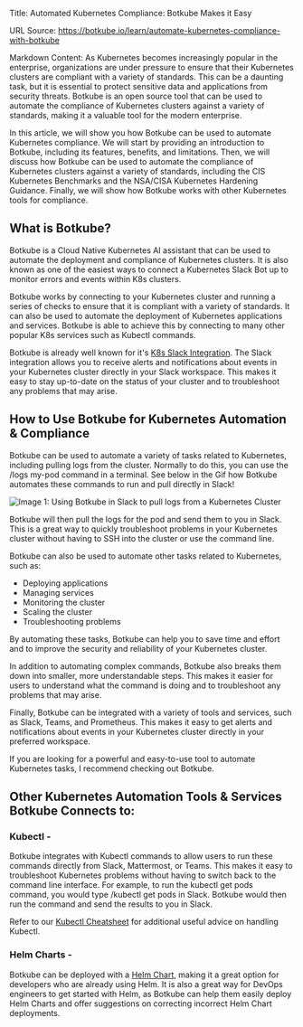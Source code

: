 Title: Automated Kubernetes Compliance: Botkube Makes it Easy

URL Source: https://botkube.io/learn/automate-kubernetes-compliance-with-botkube

Markdown Content:
As Kubernetes becomes increasingly popular in the enterprise, organizations are under pressure to ensure that their Kubernetes clusters are compliant with a variety of standards. This can be a daunting task, but it is essential to protect sensitive data and applications from security threats. Botkube is an open source tool that can be used to automate the compliance of Kubernetes clusters against a variety of standards, making it a valuable tool for the modern enterprise.

In this article, we will show you how Botkube can be used to automate Kubernetes compliance. We will start by providing an introduction to Botkube, including its features, benefits, and limitations. Then, we will discuss how Botkube can be used to automate the compliance of Kubernetes clusters against a variety of standards, including the CIS Kubernetes Benchmarks and the NSA/CISA Kubernetes Hardening Guidance. Finally, we will show how Botkube works with other Kubernetes tools for compliance.

**What is Botkube?**
--------------------

Botkube is a Cloud Native Kubernetes AI assistant that can be used to automate the deployment and compliance of Kubernetes clusters. It is also known as one of the easiest ways to connect a Kubernetes Slack Bot up to monitor errors and events within K8s clusters.

Botkube works by connecting to your Kubernetes cluster and running a series of checks to ensure that it is compliant with a variety of standards. It can also be used to automate the deployment of Kubernetes applications and services. Botkube is able to achieve this by connecting to many other popular K8s services such as Kubectl commands.

Botkube is already well known for it's [K8s Slack Integration](https://botkube.io/integration/slack). The Slack integration allows you to receive alerts and notifications about events in your Kubernetes cluster directly in your Slack workspace. This makes it easy to stay up-to-date on the status of your cluster and to troubleshoot any problems that may arise.

**How to Use Botkube for Kubernetes Automation & Compliance**
-------------------------------------------------------------

Botkube can be used to automate a variety of tasks related to Kubernetes, including pulling logs from the cluster. Normally to do this, you can use the /logs my-pod command in a terminal. See below in the Gif how Botkube automates these commands to run and pull directly in Slack!

![Image 1: Using Botkube in Slack to pull logs from a Kubernetes Cluster](https://cdn.prod.website-files.com/634fabb21508d6c9db9bc46f/64da92f0f73a48636ca0d5f8_9IntyPTR_YQ_RYej4_os-k9COjOssSKCV1ja7o7Y2RQwJNRMEt9zs-LGyxqzhUkkkIrf-TqVnqKQJtShPXT1BXFwTUBdIw1J5zlmP98fHYwDsRr9mJaR6h4gxG1GQxws1bpgT3yvewoEgMgJuQ2r90M.gif)

Botkube will then pull the logs for the pod and send them to you in Slack. This is a great way to quickly troubleshoot problems in your Kubernetes cluster without having to SSH into the cluster or use the command line.

Botkube can also be used to automate other tasks related to Kubernetes, such as:

*   Deploying applications
*   Managing services
*   Monitoring the cluster
*   Scaling the cluster
*   Troubleshooting problems

By automating these tasks, Botkube can help you to save time and effort and to improve the security and reliability of your Kubernetes cluster.

In addition to automating complex commands, Botkube also breaks them down into smaller, more understandable steps. This makes it easier for users to understand what the command is doing and to troubleshoot any problems that may arise.

Finally, Botkube can be integrated with a variety of tools and services, such as Slack, Teams, and Prometheus. This makes it easy to get alerts and notifications about events in your Kubernetes cluster directly in your preferred workspace.

If you are looking for a powerful and easy-to-use tool to automate Kubernetes tasks, I recommend checking out Botkube.

**Other Kubernetes Automation Tools & Services Botkube Connects to:**
---------------------------------------------------------------------

### **Kubectl -**

Botkube integrates with Kubectl commands to allow users to run these commands directly from Slack, Mattermost, or Teams. This makes it easy to troubleshoot Kubernetes problems without having to switch back to the command line interface. For example, to run the kubectl get pods command, you would type /kubectl get pods in Slack. Botkube would then run the command and send the results to you in Slack.

Refer to our [Kubectl Cheatsheet](https://botkube.io/learn/kubectl-cheat-sheet) for additional useful advice on handling Kubectl.

### **Helm Charts -**

Botkube can be deployed with a [Helm Chart](https://botkube.io/learn/helm-charts), making it a great option for developers who are already using Helm. It is also a great way for DevOps engineers to get started with Helm, as Botkube can help them easily deploy Helm Charts and offer suggestions on correcting incorrect Helm Chart deployments.
